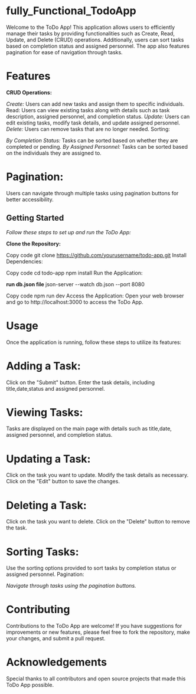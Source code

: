 # fully_Functional_TodoApp

Welcome to the ToDo App! This application allows users to efficiently manage their tasks by providing functionalities such as Create, Read, Update, and Delete (CRUD) operations. Additionally, users can sort tasks based on completion status and assigned personnel. The app also features pagination for ease of navigation through tasks.

# Features

**CRUD Operations:**

_Create:_ Users can add new tasks and assign them to specific individuals.
Read: Users can view existing tasks along with details such as task description, assigned personnel, and completion status.
_Update:_ Users can edit existing tasks, modify task details, and update assigned personnel.
_Delete:_ Users can remove tasks that are no longer needed.
Sorting:

_By Completion Status:_ Tasks can be sorted based on whether they are completed or pending.
_By Assigned Personnel:_ Tasks can be sorted based on the individuals they are assigned to.

# Pagination:

Users can navigate through multiple tasks using pagination buttons for better accessibility.

## Getting Started

_Follow these steps to set up and run the ToDo App:_

**Clone the Repository:**

Copy code
git clone https://github.com/yourusername/todo-app.git
Install Dependencies:

Copy code
cd todo-app
npm install
Run the Application:

**run db.json file**
json-server --watch db.json --port 8080

Copy code
npm run dev
Access the Application:
Open your web browser and go to http://localhost:3000 to access the ToDo App.

# Usage

Once the application is running, follow these steps to utilize its features:

# Adding a Task:

Click on the "Submit" button.
Enter the task details, including title,date,status and assigned personnel.

# Viewing Tasks:

Tasks are displayed on the main page with details such as title,date, assigned personnel, and completion status.

# Updating a Task:

Click on the task you want to update.
Modify the task details as necessary.
Click on the "Edit" button to save the changes.

# Deleting a Task:

Click on the task you want to delete.
Click on the "Delete" button to remove the task.

# Sorting Tasks:

Use the sorting options provided to sort tasks by completion status or assigned personnel.
Pagination:

_Navigate through tasks using the pagination buttons._

# Contributing

Contributions to the ToDo App are welcome! If you have suggestions for improvements or new features, please feel free to fork the repository, make your changes, and submit a pull request.

# Acknowledgements

Special thanks to all contributors and open source projects that made this ToDo App possible.
